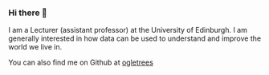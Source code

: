 ### Hi there 👋

<!--
**ogletree-phd/ogletree-phd** is a ✨ _special_ ✨ repository because its `README.md` (this file) appears on your GitHub profile.

Here are some ideas to get you started:

- 🔭 I’m currently working on ...
- 🌱 I’m currently learning ...
- 👯 I’m looking to collaborate on ...
- 🤔 I’m looking for help with ...
- 💬 Ask me about ...
- 📫 How to reach me: ...
- 😄 Pronouns: ...
- ⚡ Fun fact: ...
-->
I am a Lecturer (assistant professor) at the University of Edinburgh. I am generally interested in how data can be used to understand and improve the world we live in.

You can also find me on Github at [ogletrees](https://github.com/ogletrees)
